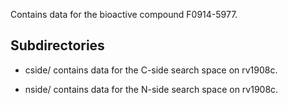 Contains data for the bioactive compound F0914-5977.

## Subdirectories

- cside/ contains data for the C-side search space on rv1908c.

- nside/ contains data for the N-side search space on rv1908c.

